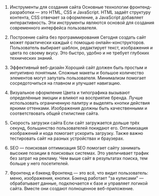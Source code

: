 1. Инструменты для создания сайта
Основные технологии фронтенд-разработки — это HTML, CSS и JavaScript. HTML задаёт структуру контента, CSS отвечает за оформление, а JavaScript добавляет интерактивность. Эти инструменты являются основой для создания современного интерфейса пользователя.

2. Построение сайта без программирования
Сегодня создать сайт может практически каждый с помощью онлайн-конструкторов. Пользователь выбирает шаблон, редактирует текст, изображения и цвета по своему вкусу. Это быстро, удобно и не требует глубоких технических знаний.

3. Эффективный веб-дизайн
Хороший сайт должен быть простым и интуитивно понятным. Сложные макеты и большое количество элементов могут запутать пользователя. Минимализм помогает сосредоточиться на главном и улучшает навигацию.

4. Визуальное оформление
Цвета и типографика вызывают определённые эмоции и влияют на восприятие бренда. Лучше использовать ограниченную палитру и выделять кнопки действия яркими оттенками. Изображения должны быть качественными и соответствовать общей стилистике сайта.

5. Скорость загрузки сайта
Если сайт загружается дольше трёх секунд, большинство пользователей покидают его. Оптимизация изображений и кода помогает ускорить загрузку. Также важно тестировать сайт на разных устройствах и браузерах.

6. SEO — поисковая оптимизация
SEO помогает сайту занимать высокие позиции в поисковых системах. Это увеличивает трафик без затрат на рекламу. Чем выше сайт в результатах поиска, тем больше у него посетителей.

7. Фронтенд и бэкенд
Фронтенд — это всё, что видит пользователь: меню, изображения, кнопки. Бэкенд работает "за кулисами" — обрабатывает данные, подключается к базе и управляет логикой сайта. Вместе они создают полноценное веб-приложение.
